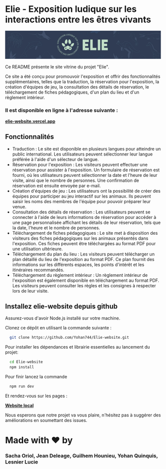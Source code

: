 # Elie - Exposition ludique sur les interactions entre les êtres vivants

![Elie Logo](https://github.com/LucieEditionsTissot/elie-project/blob/64144bc87c667bd00ae311f309a0397349108986/public/images/elie.jpeg)

Ce README présente le site vitrine du projet "Elie". 

Ce site a été conçu pour promouvoir l'exposition et offrir des fonctionnalités supplémentaires, telles que la traduction, la réservation pour l'exposition, la création d'équipes de jeu, la consultation des détails de réservation, le téléchargement de fiches pédagogiques, d'un plan du lieu et d'un règlement intérieur.

### Il est disponible en ligne à l'adresse suivante :

**[elie-website.vercel.app](https://elie-website.vercel.app/)**


## Fonctionnalités
- Traduction : Le site est disponible en plusieurs langues pour atteindre un public international. Les utilisateurs peuvent sélectionner leur langue préférée à l'aide d'un sélecteur de langue.
- Réservation pour l'exposition : Les visiteurs peuvent effectuer une réservation pour assister à l'exposition. Un formulaire de réservation est fourni, où les utilisateurs peuvent sélectionner la date et l'heure de leur visite, ainsi que le nombre de personnes. Une confirmation de réservation est ensuite envoyée par e-mail.
- Création d'équipes de jeu : Les utilisateurs ont la possibilité de créer des équipes pour participer au jeu interactif sur les animaux. Ils peuvent saisir les noms des membres de l'équipe pour pouvoir préparer leur venue.
- Consultation des détails de réservation : Les utilisateurs peuvent se connecter à l'aide de leurs informations de réservation pour accéder à une page personnalisée affichant les détails de leur réservation, tels que la date, l'heure et le nombre de personnes.
- Téléchargement de fiches pédagogiques : Le site met à disposition des visiteurs des fiches pédagogiques sur les animaux présentés dans l'exposition. Ces fiches peuvent être téléchargées au format PDF pour une utilisation ultérieure.
- Téléchargement du plan du lieu : Les visiteurs peuvent télécharger un plan détaillé du lieu de l'exposition au format PDF. Ce plan fournit des informations sur les différents espaces, les points d'intérêt et les itinéraires recommandés.
- Téléchargement du règlement intérieur : Un règlement intérieur de l'exposition est également disponible en téléchargement au format PDF. Les visiteurs peuvent consulter les règles et les consignes à respecter lors de leur visite.

## Installez elie-website depuis github

Assurez-vous d'avoir Node.js installé sur votre machine.

Clonez ce dépôt en utilisant la commande suivante :

```bash
  git clone https://github.com/Yohan744/Elie-website.git
  ```

Pour installer les dépendances et librairie essentielles au lancement du projet:

```bash
  cd Elie-website
  npm install 
  ````

Pour finir lancez la commande

```bash
  npm run dev
  ````

Et rendez-vous sur les pages :

**[Website local](http://localhost:3000)**

Nous esperons que notre projet va vous plaire, n'hésitez pas à suggérer des améliorations en soumettant des issues.


# Made with ❤ by
### Sacha Oriol, Jean Deleage, Guilhem Hounieu, Yohan Quinquis, Lesnier Lucie 